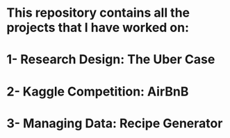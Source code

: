 # This repository contains all the projects that I have worked on:

# 1- Research Design: The Uber Case
# 2- Kaggle Competition: AirBnB
# 3- Managing Data: Recipe Generator
